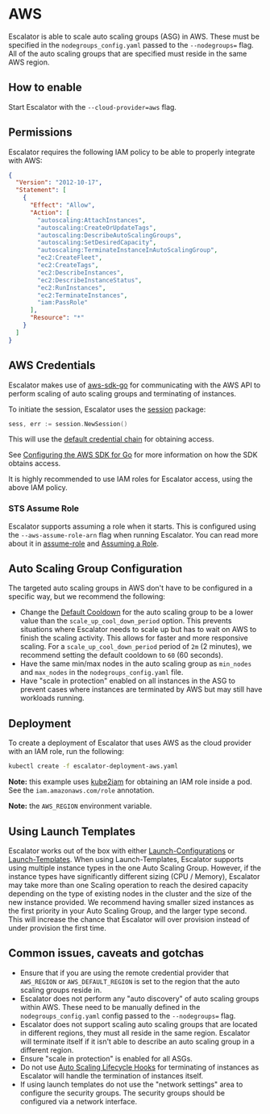 # AWS

Escalator is able to scale auto scaling groups (ASG) in AWS. These must be specified in the `nodegroups_config.yaml` passed
to the `--nodegroups=` flag. All of the auto scaling groups that are specified must reside in the same AWS region.

## How to enable

Start Escalator with the `--cloud-provider=aws` flag.

## Permissions

Escalator requires the following IAM policy to be able to properly integrate with AWS:

```json
{
  "Version": "2012-10-17",
  "Statement": [
    {
      "Effect": "Allow",
      "Action": [
        "autoscaling:AttachInstances",
        "autoscaling:CreateOrUpdateTags",
        "autoscaling:DescribeAutoScalingGroups",
        "autoscaling:SetDesiredCapacity",
        "autoscaling:TerminateInstanceInAutoScalingGroup",
        "ec2:CreateFleet",
        "ec2:CreateTags",
        "ec2:DescribeInstances",
        "ec2:DescribeInstanceStatus",
        "ec2:RunInstances",
        "ec2:TerminateInstances",
        "iam:PassRole"
      ],
      "Resource": "*"
    }
  ]
}
```

## AWS Credentials

Escalator makes use of [aws-sdk-go](https://github.com/aws/aws-sdk-go) for communicating with the AWS API to perform
scaling of auto scaling groups and terminating of instances.

To initiate the session, Escalator uses the [session](https://docs.aws.amazon.com/sdk-for-go/api/aws/session/) package:

```go
sess, err := session.NewSession()
```

This will use the [default credential chain](https://docs.aws.amazon.com/sdk-for-go/api/aws/defaults/#CredChain)
for obtaining access.

See [Configuring the AWS SDK for Go](https://docs.aws.amazon.com/sdk-for-go/v1/developer-guide/configuring-sdk.html)
for more information on how the SDK obtains access.

It is highly recommended to use IAM roles for Escalator access, using the above IAM policy.

### STS Assume Role

Escalator supports assuming a role when it starts. This is configured using the `--aws-assume-role-arn` flag when
running Escalator. You can read more about it in 
[assume-role](https://docs.aws.amazon.com/cli/latest/reference/sts/assume-role.html) and
[Assuming a Role](https://docs.aws.amazon.com/cli/latest/userguide/cli-roles.html).

## Auto Scaling Group Configuration

The targeted auto scaling groups in AWS don't have to be configured in a specific way, but we recommend the following:

- Change the [Default Cooldown](https://docs.aws.amazon.com/autoscaling/ec2/userguide/Cooldown.html) for the auto
scaling group to be a lower value than the `scale_up_cool_down_period` option. This prevents situations where
Escalator needs to scale up but has to wait on AWS to finish the scaling activity. This allows for faster and 
more responsive scaling. For a `scale_up_cool_down_period` period of `2m` (2 minutes), we recommend setting the default 
cooldown to `60` (60 seconds).
- Have the same min/max nodes in the auto scaling group as `min_nodes` and `max_nodes` in the `nodegroups_config.yaml`
file.
- Have "scale in protection" enabled on all instances in the ASG to prevent cases where instances are terminated by
AWS but may still have workloads running.

## Deployment

To create a deployment of Escalator that uses AWS as the cloud provider with an IAM role, run the following:

```bash
kubectl create -f escalator-deployment-aws.yaml
```

**Note:** this example uses [kube2iam](https://github.com/jtblin/kube2iam) for obtaining an IAM role inside a pod. See
the `iam.amazonaws.com/role` annotation.

**Note:** the `AWS_REGION` environment variable.

## Using Launch Templates

Escalator works out of the box with either [Launch-Configurations](https://docs.aws.amazon.com/autoscaling/ec2/userguide/LaunchConfiguration.html) or [Launch-Templates](https://docs.aws.amazon.com/autoscaling/ec2/userguide/LaunchTemplates.html). When using Launch-Templates, Escalator supports using multiple instance types in the one Auto Scaling Group. However, if the instance types have significantly different sizing (CPU / Memory), Escalator may take more than one Scaling operation to reach the desired capacity depending on the type of existing nodes in the cluster and the size of the new instance provided. We recommend having smaller sized instances as the first priority in your Auto Scaling Group, and the larger type second. This will increase the chance that Escalator will over provision instead of under provision the first time.

## Common issues, caveats and gotchas

- Ensure that if you are using the remote credential provider that `AWS_REGION` or `AWS_DEFAULT_REGION` is set to the 
region that the auto scaling groups reside in.
- Escalator does not perform any "auto discovery" of auto scaling groups within AWS. These need to be manually defined
in the `nodegroups_config.yaml` config passed to the `--nodegroups=` flag.
- Escalator does not support scaling auto scaling groups that are located in different regions, they must all reside
in the same region. Escalator will terminate itself if it isn't able to describe an auto scaling group in a different 
region.
- Ensure "scale in protection" is enabled for all ASGs.
- Do not use 
 [Auto Scaling Lifecycle Hooks](https://docs.aws.amazon.com/autoscaling/ec2/userguide/lifecycle-hooks.html) for
 terminating of instances as Escalator will handle the termination of instances itself. 
- If using launch templates do not use the "network settings" area to configure the security groups. The security groups
 should be configured via a network interface.